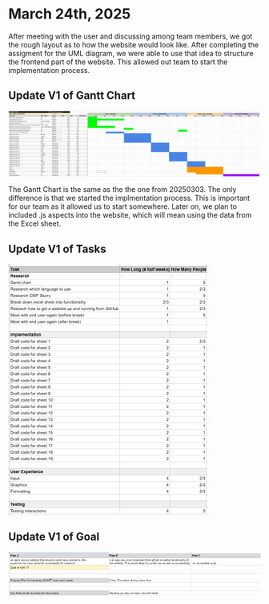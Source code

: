 # March 24th, 2025

After meeting with the user and discussing among team members, we got the rough layout as to how the website would look like. After completing the assigment for the UML diagram, we were able to use that idea to structure the frontend part of the website. This allowed out team to start the implementation process.

## Update V1 of Gantt Chart
![Gantt Chart V1](GANTT_Chart_V1.png)

The Gantt Chart is the same as the the one from 20250303. The only difference is that we started the implmentation process. This is important for our team as it allowed us to start somewhere. Later on, we plan to included .js aspects into the website, which will mean using the data from the Excel sheet.

## Update V1 of Tasks
![Gantt Chart Tasks v1](GANTT_Chart_Tasks_V1.png)

## Update V1 of Goal
![Goal](Goal_V1.png)


